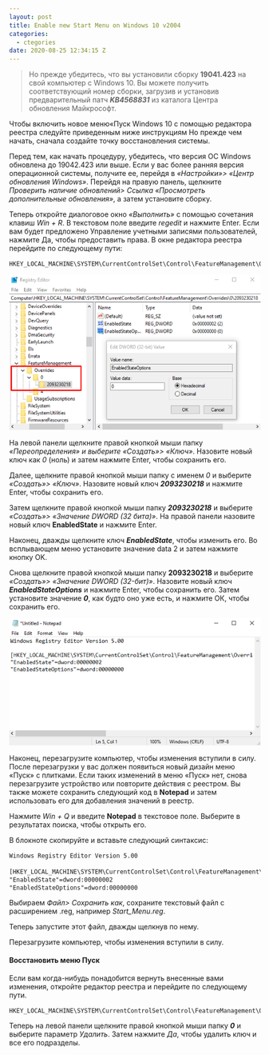 ```yaml
---
layout: post
title: Enable new Start Menu on Windows 10 v2004
categories:
  - ctegories
date: 2020-08-25 12:34:15 Z
---
```



> Но прежде убедитесь, что вы установили сборку **19041.423** на свой компьютер с Windows 10. Вы можете получить соответствующий номер сборки, загрузив и установив предварительный патч ***KB4568831*** из каталога Центра обновления Майкрософт.

Чтобы включить новое меню«Пуск Windows 10 с помощью редактора реестра следуйте приведенным ниже инструкциям Но прежде чем начать, сначала создайте точку восстановления системы.

Перед тем, как начать процедуру, убедитесь, что версия ОС Windows обновлена до 19042.423 или выше. Если у вас более ранняя версия операционной системы, получите ее, перейдя в *«Настройки»> «Центр обновления Windows»*. Перейдя на правую панель, щелкните *Проверить наличие обновлений> Ссылка «Просмотреть дополнительные обновления»*, а затем установите сборку.

Теперь откройте диалоговое окно *«Выполнить»* с помощью сочетания клавиш *Win + R*. В текстовом поле введите *regedit* и нажмите Enter. Если вам будет предложено Управление учетными записями пользователей, нажмите Да, чтобы предоставить права. В окне редактора реестра перейдите по следующему пути:

```
HKEY_LOCAL_MACHINE\SYSTEM\CurrentControlSet\Control\FeatureManagement\Overrides
```



![](/img/uploads/enable-the-new-start-menu-1.png)

На левой панели щелкните правой кнопкой мыши папку *«Переопределения» и выберите «Создать»> «Ключ»*. Назовите новый ключ как *0* (ноль) и затем нажмите Enter, чтобы сохранить его.

Далее, щелкните правой кнопкой мыши папку с именем *0* и выберите *«Создать»> «Ключ»*. Назовите новый ключ ***2093230218*** и нажмите Enter, чтобы сохранить его.

Затем щелкните правой кнопкой мыши папку ***2093230218*** и выберите *«Создать»> «Значение DWORD (32 бита)»*. На правой панели назовите новый ключ **EnabledState** и нажмите Enter.

Наконец, дважды щелкните ключ ***EnabledState***, чтобы изменить его. Во всплывающем меню установите значение data 2 и затем нажмите кнопку OK.

Снова щелкните правой кнопкой мыши папку **2093230218** и выберите *«Создать»> «Значение DWORD (32-бит)»*. Назовите новый ключ ***EnabledStateOptions*** и нажмите Enter, чтобы сохранить его. Затем установите значение ***0***, как будто оно уже есть, и нажмите ОК, чтобы сохранить его.

![](/img/uploads/enable-the-new-start-menu.png)

Наконец, перезагрузите компьютер, чтобы изменения вступили в силу. После перезагрузки у вас должен появиться новый дизайн меню «Пуск» с плитками. Если таких изменений в меню «Пуск» нет, снова перезагрузите устройство или повторите действия с реестром. Вы также можете сохранить следующий код в **Notepad** и затем использовать его для добавления значений в реестр.

Нажмите *Win + Q* и введите **Notepad** в текстовое поле. Выберите в результатах поиска, чтобы открыть его.

В блокноте скопируйте и вставьте следующий синтаксис:

```
Windows Registry Editor Version 5.00

[HKEY_LOCAL_MACHINE\SYSTEM\CurrentControlSet\Control\FeatureManagement\Overrides\0\2093230218]
"EnabledState"=dword:00000002
"EnabledStateOptions"=dword:00000000
```



Выбираем *Файл> Сохранить как*, сохраните текстовый файл с расширением .reg, например *Start_Menu.reg*.

Теперь запустите этот файл, дважды щелкнув по нему.

Перезагрузите компьютер, чтобы изменения вступили в силу.



#### Восстановить меню Пуск



Если вам когда-нибудь понадобится вернуть внесенные вами изменения, откройте редактор реестра и перейдите по следующему пути.

```
HKEY_LOCAL_MACHINE\SYSTEM\CurrentControlSet\Control\FeatureManagement\Overrides
```

Теперь на левой панели щелкните правой кнопкой мыши папку ***0*** и выберите параметр *Удалить*. Затем нажмите *Да*, чтобы удалить ключ и все его подразделы.